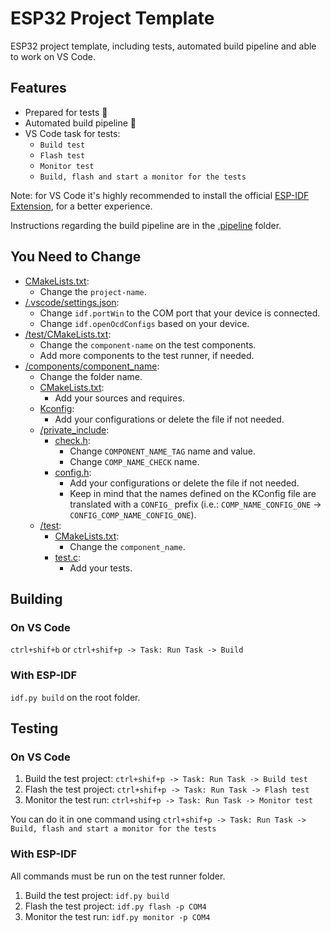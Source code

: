 # ESP32 Project Template

ESP32 project template, including tests, automated build pipeline and able to work on VS Code.  

## Features

* Prepared for tests 🧪
* Automated build pipeline 🚀
* VS Code task for tests:
  * `Build test`
  * `Flash test`
  * `Monitor test`
  * `Build, flash and start a monitor for the tests`

Note: for VS Code it's highly recommended to install the official [ESP-IDF Extension](https://marketplace.visualstudio.com/items?itemName=espressif.esp-idf-extension), for a better experience.

Instructions regarding the build pipeline are in the [.pipeline](/.pipeline/) folder.

## You Need to Change

* [CMakeLists.txt](/CMakeLists.txt):
  * Change the `project-name`.
* [/.vscode/settings.json](/.vscode/settings.json):
  * Change `idf.portWin` to the COM port that your device is connected.
  * Change `idf.openOcdConfigs` based on your device.
* [/test/CMakeLists.txt](/test/CMakeLists.txt):
  * Change the `component-name` on the test components.
  * Add more components to the test runner, if needed.
* [/components/component_name](/components/component_name/):
  * Change the folder name.
  * [CMakeLists.txt](/components/component_name/CMakeLists.txt):
    * Add your sources and requires.
  * [Kconfig](/components/component_name/Kconfig):
    * Add your configurations or delete the file if not needed.
  * [/private_include](/components/component_name/private_include/):
    * [check.h](/components/component_name/private_include/check.h):
      * Change `COMPONENT_NAME_TAG` name and value.
      * Change `COMP_NAME_CHECK` name.
    * [config.h](/components/component_name/private_include/config.h):
      * Add your configurations or delete the file if not needed.
      * Keep in mind that the names defined on the KConfig file are translated with a `CONFIG_` prefix (i.e.: `COMP_NAME_CONFIG_ONE` -> `CONFIG_COMP_NAME_CONFIG_ONE`).
  * [/test](/components/component_name/test/):
    * [CMakeLists.txt](/components/component_name/test/CMakeLists.txt):
      * Change the `component_name`.
    * [test.c](/components/component_name/test/test.c):
      * Add your tests.

## Building

### On VS Code

```ctrl+shif+b``` or ```ctrl+shif+p -> Task: Run Task -> Build```

### With ESP-IDF

```idf.py build``` on the root folder.

## Testing

### On VS Code

1. Build the test project: `ctrl+shif+p -> Task: Run Task -> Build test`
2. Flash the test project: `ctrl+shif+p -> Task: Run Task -> Flash test`
3. Monitor the test run: `ctrl+shif+p -> Task: Run Task -> Monitor test`

You can do it in one command using `ctrl+shif+p -> Task: Run Task -> Build, flash and start a monitor for the tests`

### With ESP-IDF

All commands must be run on the test runner folder.

1. Build the test project: `idf.py build`
2. Flash the test project: `idf.py flash -p COM4`
3. Monitor the test run: `idf.py monitor -p COM4`
